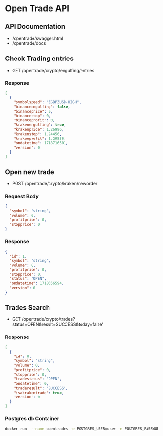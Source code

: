# Open Trade API

## API Documentation

- /opentrade/swagger.html
- /opentrade/docs

## Check Trading entries

- GET /opentrade/crypto/engulfing/entries

### Response

```json
[
  {
    "symbolspeed": "ZGBPZUSD-HIGH",
    "binanceengulfing": false,
    "binanceprice": 0,
    "binancestop": 0,
    "binanceprofit": 0,
    "krakenengulfing": true,
    "krakenprice": 1.26996,
    "krakenstop": 1.24456,
    "krakenprofit": 1.29536,
    "ondatetime": 1718716501,
    "version": 0
  }
]
```

## Open new trade

- POST /opentrade/crypto/kraken/neworder

### Request Body

```json
{
  "symbol": "string",
  "volume": 0,
  "profitprice": 0,
  "stopprice": 0
}
```

### Response

```json
{
  "id": 1,
  "symbol": "string",
  "volume": 0,
  "profitprice": 0,
  "stopprice": 0,
  "status": "OPEN",
  "ondatetime": 1718556594,
  "version": 0
}
```

## Trades Search

- GET /opentrade/crypto/trades?status=OPEN&result=SUCCESS&today=false'

### Response

```json
[
  {
    "id": 0,
    "symbol": "string",
    "volume": 0,
    "profitprice": 0,
    "stopprice": 0,
    "tradestatus": "OPEN",
    "ondatetime": 0,
    "traderesult": "SUCCESS",
    "isakrakentrade": true,
    "version": 0
  }
]
```

### Postgres db Container

```bash
docker run  --name opentrades -e POSTGRES_USER=user -e POSTGRES_PASSWORD=password -e POSTGRES_DB=opentrades -p 5432:5432  postgres:14.4
```

